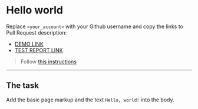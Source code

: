 # Hello world

Replace `<your_account>` with your Github username and copy the links to Pull Request description:

- [DEMO LINK](https://github.com/fatihsamur/layout_hello-world)
- [TEST REPORT LINK](https://<your_account>.github.io/layout_hello-world/report/html_report/)

> Follow [this instructions](https://mate-academy.github.io/layout_task-guideline/#how-to-solve-the-layout-tasks-on-github)

---

## The task

Add the basic page markup and the text `Hello, world!` into the body.
